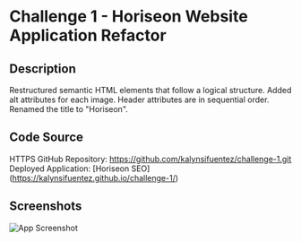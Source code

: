 
# Challenge 1 - Horiseon Website Application Refactor

## Description

Restructured semantic HTML elements that follow a logical structure.
Added alt attributes for each image.
Header attributes are in sequential order.
Renamed the title to "Horiseon".

## Code Source 

HTTPS GitHub Repository: https://github.com/kalynsifuentez/challenge-1.git
Deployed Application: [Horiseon SEO] (https://kalynsifuentez.github.io/challenge-1/)

## Screenshots

![App Screenshot](./image.png)

